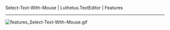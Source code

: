 Select-Text-With-Mouse | Luthetus.TextEditor | Features

---

![features_Select-Text-With-Mouse.gif](../../Images/Gifs/features_Select-Text-With-Mouse.gif)